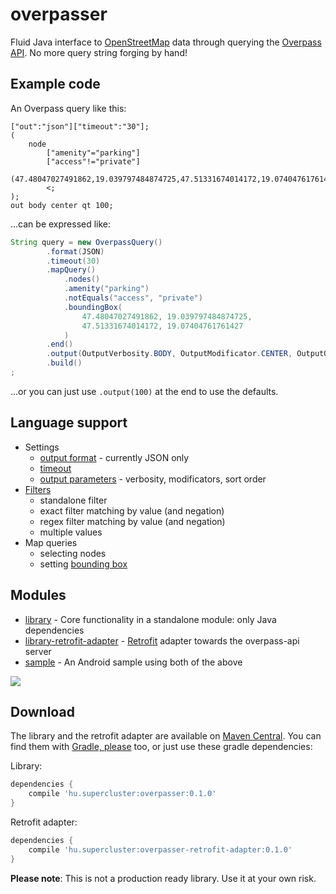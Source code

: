 # overpasser
Fluid Java interface to [OpenStreetMap](https://www.openstreetmap.org/) data through querying the [Overpass API](http://wiki.openstreetmap.org/wiki/Overpass_API). No more query string forging by hand!

## Example code
An Overpass query like this:
```
["out":"json"]["timeout":"30"];
(
    node
        ["amenity"="parking"]
        ["access"!="private"]
        (47.48047027491862,19.039797484874725,47.51331674014172,19.07404761761427);
        <;
);
out body center qt 100;
```

...can be expressed like:
```java
String query = new OverpassQuery()
        .format(JSON)
        .timeout(30)
        .mapQuery()
            .nodes()
            .amenity("parking")
            .notEquals("access", "private")
            .boundingBox(
                47.48047027491862, 19.039797484874725,
                47.51331674014172, 19.07404761761427
            )
        .end()
        .output(OutputVerbosity.BODY, OutputModificator.CENTER, OutputOrder.QT, 100)
        .build()
;
```

...or you can just use ```.output(100)``` at the end to use the defaults.

## Language support
* Settings
  * [output format](http://wiki.openstreetmap.org/wiki/Overpass_API/Overpass_QL#Output_Format_.28out.29) - currently JSON only
  * [timeout](http://wiki.openstreetmap.org/wiki/Overpass_API/Overpass_QL#timeout)
  * [output parameters](http://wiki.openstreetmap.org/wiki/Overpass_API/Overpass_QL#Print_.28out.29) - verbosity, modificators, sort order
* [Filters](http://wiki.openstreetmap.org/wiki/Overpass_API/Overpass_QL#Filters)
  * standalone filter 
  * exact filter matching by value (and negation)
  * regex filter matching by value (and negation)
  * multiple values
* Map queries
  * selecting nodes
  * setting [bounding box](http://wiki.openstreetmap.org/wiki/Overpass_API/Overpass_QL#Bounding_box)
  
## Modules
* [library](https://github.com/zsoltk/overpasser/tree/master/library) - Core functionality in a standalone module: only Java dependencies
* [library-retrofit-adapter](https://github.com/zsoltk/overpasser/tree/master/library-retrofit-adapter) - [Retrofit](http://square.github.io/retrofit/) adapter towards the overpass-api server
* [sample](https://github.com/zsoltk/overpasser/tree/master/sample) - An Android sample using both of the above

![](http://imgur.com/A4TGjjx.png)

## Download

The library and the retrofit adapter are available on [Maven Central](http://search.maven.org/#search%7Cga%7C1%7Coverpasser). You can find them with [Gradle, please](http://gradleplease.appspot.com/#overpasser) too, or just use these gradle dependencies:

Library:
```groovy
dependencies {
    compile 'hu.supercluster:overpasser:0.1.0'
}
```
  
Retrofit adapter:
```groovy
dependencies {
    compile 'hu.supercluster:overpasser-retrofit-adapter:0.1.0'
}
```

**Please note**: This is not a production ready library. Use it at your own risk.

